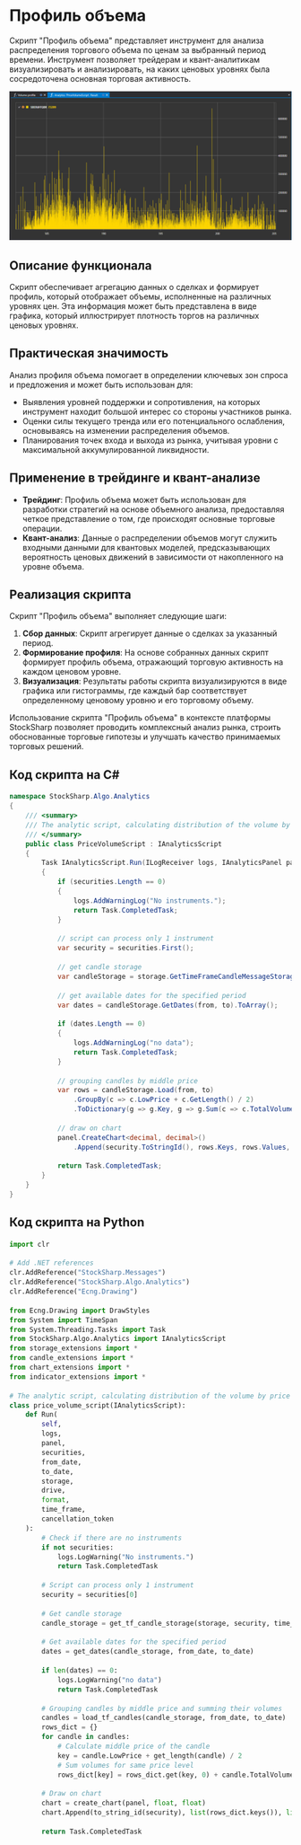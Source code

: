 # Профиль объема

Скрипт "Профиль объема" представляет инструмент для анализа распределения торгового объема по ценам за выбранный период времени. Инструмент позволяет трейдерам и квант-аналитикам визуализировать и анализировать, на каких ценовых уровнях была сосредоточена основная торговая активность.

![hydra_analitics_volume_profile](../../../../images/hydra_analitics_volume_profile.png)

## Описание функционала

Скрипт обеспечивает агрегацию данных о сделках и формирует профиль, который отображает объемы, исполненные на различных уровнях цен. Эта информация может быть представлена в виде графика, который иллюстрирует плотность торгов на различных ценовых уровнях.

## Практическая значимость

Анализ профиля объема помогает в определении ключевых зон спроса и предложения и может быть использован для:

- Выявления уровней поддержки и сопротивления, на которых инструмент находит большой интерес со стороны участников рынка.
- Оценки силы текущего тренда или его потенциального ослабления, основываясь на изменении распределения объемов.
- Планирования точек входа и выхода из рынка, учитывая уровни с максимальной аккумулированной ликвидности.

## Применение в трейдинге и квант-анализе

- **Трейдинг**: Профиль объема может быть использован для разработки стратегий на основе объемного анализа, предоставляя четкое представление о том, где происходят основные торговые операции.
- **Квант-анализ**: Данные о распределении объемов могут служить входными данными для квантовых моделей, предсказывающих вероятность ценовых движений в зависимости от накопленного на уровне объема.

## Реализация скрипта

Скрипт "Профиль объема" выполняет следующие шаги:

1. **Сбор данных**: Скрипт агрегирует данные о сделках за указанный период.
2. **Формирование профиля**: На основе собранных данных скрипт формирует профиль объема, отражающий торговую активность на каждом ценовом уровне.
3. **Визуализация**: Результаты работы скрипта визуализируются в виде графика или гистограммы, где каждый бар соответствует определенному ценовому уровню и его торговому объему.

Использование скрипта "Профиль объема" в контексте платформы StockSharp позволяет проводить комплексный анализ рынка, строить обоснованные торговые гипотезы и улучшать качество принимаемых торговых решений.

## Код скрипта на C#

```cs
namespace StockSharp.Algo.Analytics
{
	/// <summary>
	/// The analytic script, calculating distribution of the volume by price levels.
	/// </summary>
	public class PriceVolumeScript : IAnalyticsScript
	{
		Task IAnalyticsScript.Run(ILogReceiver logs, IAnalyticsPanel panel, SecurityId[] securities, DateTime from, DateTime to, IStorageRegistry storage, IMarketDataDrive drive, StorageFormats format, TimeSpan timeFrame, CancellationToken cancellationToken)
		{
			if (securities.Length == 0)
			{
				logs.AddWarningLog("No instruments.");
				return Task.CompletedTask;
			}

			// script can process only 1 instrument
			var security = securities.First();

			// get candle storage
			var candleStorage = storage.GetTimeFrameCandleMessageStorage(security, timeFrame, drive, format);

			// get available dates for the specified period
			var dates = candleStorage.GetDates(from, to).ToArray();

			if (dates.Length == 0)
			{
				logs.AddWarningLog("no data");
				return Task.CompletedTask;
			}

			// grouping candles by middle price
			var rows = candleStorage.Load(from, to)
				.GroupBy(c => c.LowPrice + c.GetLength() / 2)
				.ToDictionary(g => g.Key, g => g.Sum(c => c.TotalVolume));

			// draw on chart
			panel.CreateChart<decimal, decimal>()
				.Append(security.ToStringId(), rows.Keys, rows.Values, ChartIndicatorDrawStyles.Histogram);

			return Task.CompletedTask;
		}
	}
}
```

## Код скрипта на Python

```python
import clr

# Add .NET references
clr.AddReference("StockSharp.Messages")
clr.AddReference("StockSharp.Algo.Analytics")
clr.AddReference("Ecng.Drawing")

from Ecng.Drawing import DrawStyles
from System import TimeSpan
from System.Threading.Tasks import Task
from StockSharp.Algo.Analytics import IAnalyticsScript
from storage_extensions import *
from candle_extensions import *
from chart_extensions import *
from indicator_extensions import *

# The analytic script, calculating distribution of the volume by price levels.
class price_volume_script(IAnalyticsScript):
    def Run(
        self,
        logs,
        panel,
        securities,
        from_date,
        to_date,
        storage,
        drive,
        format,
        time_frame,
        cancellation_token
    ):
        # Check if there are no instruments
        if not securities:
            logs.LogWarning("No instruments.")
            return Task.CompletedTask

        # Script can process only 1 instrument
        security = securities[0]

        # Get candle storage
        candle_storage = get_tf_candle_storage(storage, security, time_frame, drive, format)

        # Get available dates for the specified period
        dates = get_dates(candle_storage, from_date, to_date)

        if len(dates) == 0:
            logs.LogWarning("no data")
            return Task.CompletedTask

        # Grouping candles by middle price and summing their volumes
        candles = load_tf_candles(candle_storage, from_date, to_date)
        rows_dict = {}
        for candle in candles:
            # Calculate middle price of the candle
            key = candle.LowPrice + get_length(candle) / 2
            # Sum volumes for same price level
            rows_dict[key] = rows_dict.get(key, 0) + candle.TotalVolume

        # Draw on chart
        chart = create_chart(panel, float, float)
        chart.Append(to_string_id(security), list(rows_dict.keys()), list(rows_dict.values()), DrawStyles.Histogram)

        return Task.CompletedTask
```